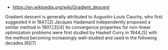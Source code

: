 

* https://en.wikipedia.org/wiki/Gradient_descent

Gradient descent is generally attributed to Augustin-Louis Cauchy, who first suggested it in 1847.[2] Jacques Hadamard independently proposed a similar method in 1907.[3][4] Its convergence properties for non-linear optimization problems were first studied by Haskell Curry in 1944,[5] with the method becoming increasingly well-studied and used in the following decades.[6][7]